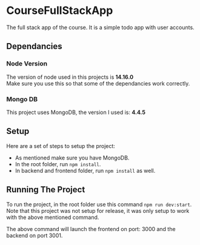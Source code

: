 # CourseFullStackApp

The full stack app of the course.
It is a simple todo app with user accounts.

## Dependancies

### Node Version

The version of node used in this projects is <b>14.16.0</b><br>
Make sure you use this so that some of the dependancies work correctly.

### Mongo DB

This project uses MongoDB, the version I used is: <b>4.4.5</b>

## Setup

Here are a set of steps to setup the project:

- As mentioned make sure you have MongoDB.
- In the root folder, run `npm install`.
- In backend and frontend folder, run `npm install` as well.

## Running The Project

To run the project, in the root folder use this command `npm run dev:start`.
Note that this project was not setup for release, it was only setup to work with the
above mentioned command.

The above command will launch the frontend on port: 3000 and the backend on port 3001.
